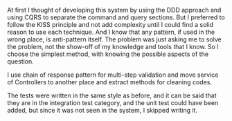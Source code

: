 
At first I thought of developing this system by using the DDD approach and using CQRS to separate the command and query sections.
But I preferred to follow the KISS principle and not add complexity until I could find a solid reason to use each technique.
And I know that any pattern, if used in the wrong place, is anti-pattern itself.
The problem was just asking me to solve the problem, not the show-off of my knowledge and tools that I know.
So I choose the simplest method, with knowing the possible aspects of the question.

I use chain of response pattern for multi-step validation and move service of Controllers to another place and extract methods for cleaning codes.

The tests were written in the same style as before, and it can be said that they are in the integration test category, and the unit test could have been added, but since it was not seen in the system, I skipped writing it.

